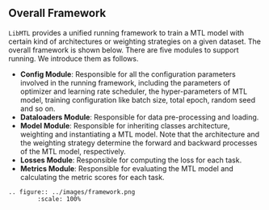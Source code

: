 ## Overall Framework

``LibMTL`` provides a unified running framework to train a MTL model with certain kind of architectures or weighting strategies on a given dataset. The overall framework is shown below. There are five modules to support running. We introduce them as follows.

- **Config Module**: Responsible for all the configuration parameters involved in the running framework, including the parameters of optimizer and learning rate scheduler, the hyper-parameters of MTL model, training configuration like batch size, total epoch, random seed and so on.
- **Dataloaders Module**: Responsible for data pre-processing and loading.
- **Model Module**: Responsible for inheriting classes architecture, weighting and instantiating a MTL model. Note that the architecture and the weighting strategy determine the forward and backward processes of the MTL model, respectively.
- **Losses Module**: Responsible for computing the loss for each task. 
- **Metrics Module**: Responsible for evaluating the MTL model and calculating the metric scores for each task.

```eval_rst
.. figure:: ../images/framework.png
        :scale: 100%
```

